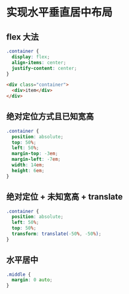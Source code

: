 # 实现水平垂直居中布局

## flex 大法

```css
.container {
  display: flex;
  align-items: center;
  justify-content: center;
}
```

```html
<div class="container">
  <div>item</div>
</div>
```

## 绝对定位方式且已知宽高

```css
.container {
  position: absolute;
  top: 50%;
  left: 50%;
  margin-top: -3em;
  margin-left: -7em;
  width: 14em;
  height: 6em;
}
```

## 绝对定位 + 未知宽高 + translate

```css
.container {
  position: absolute;
  left: 50%;
  top: 50%;
  transform: translate(-50%, -50%);
}
```

## 水平居中

```css
.middle {
  margin: 0 auto;
}
```
